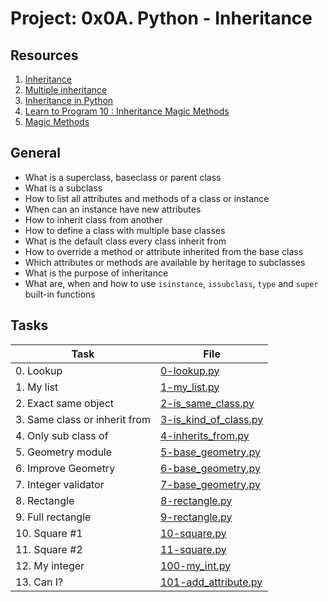 # Project: 0x0A. Python - Inheritance

## Resources

1. [Inheritance](https://docs.python.org/3.4/tutorial/classes.html#inheritance)
2. [Multiple inheritance](https://docs.python.org/3.4/tutorial/classes.html#multiple-inheritance)
3. [Inheritance in Python](https://hub.packtpub.com/inheritance-python/)
4. [Learn to Program 10 : Inheritance Magic Methods](https://www.youtube.com/watch?v=d8kCdLCi6Lk)
5. [Magic Methods](https://python-course.eu/oop/magic-methods.php)

## General

* What is a superclass, baseclass or parent class
* What is a subclass
* How to list all attributes and methods of a class or instance
* When can an instance have new attributes
* How to inherit class from another
* How to define a class with multiple base classes
* What is the default class every class inherit from
* How to override a method or attribute inherited from the base class
* Which attributes or methods are available by heritage to subclasses
* What is the purpose of inheritance
* What are, when and how to use `isinstance`, `issubclass`, `type` and `super` built-in functions


## Tasks

| Task                          | File                                             |
|-------------------------------|--------------------------------------------------|
| 0. Lookup                     | [0-lookup.py](./0-lookup.py)                     |
| 1. My list                    | [1-my_list.py](./1-my_list.py)                   |
| 2. Exact same object          | [2-is_same_class.py](./2-is_same_class.py)       |
| 3. Same class or inherit from | [3-is_kind_of_class.py](./3-is_kind_of_class.py) |
| 4. Only sub class of          | [4-inherits_from.py](./4-inherits_from.py)       |
| 5. Geometry module            | [5-base_geometry.py](./5-base_geometry.py)       |
| 6. Improve Geometry           | [6-base_geometry.py](./6-base_geometry.py)       |
| 7. Integer validator          | [7-base_geometry.py](./7-base_geometry.py)       |
| 8. Rectangle                  | [8-rectangle.py](./8-rectangle.py)               |
| 9. Full rectangle             | [9-rectangle.py](./9-rectangle.py)               |
| 10. Square #1                 | [10-square.py](./10-square.py)                   |
| 11. Square #2                 | [11-square.py](./11-square.py)                   |
| 12. My integer                | [100-my_int.py](./100-my_int.py)                 |
| 13. Can I?                    | [101-add_attribute.py](./101-add_attribute.py)   |
